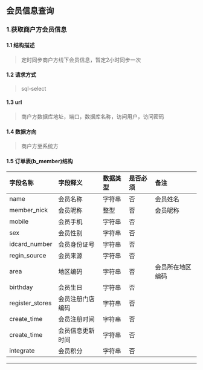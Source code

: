 ## 会员信息查询
### 1.获取商户方会员信息
#### 1.1 结构描述
> 定时同步商户方线下会员信息，暂定2小时同步一次
#### 1.2 请求方式
> sql-select
#### 1.3 url
> 商户方数据库地址，端口，数据库名称，访问用户，访问密码
#### 1.4 数据方向
> 商户方至系统方
#### 1.5 订单表(b_member)结构
| 字段名称 | 字段释义 | 数据类型 | 是否必须 | 备注 | 
| :---         |     :---      |     :--- | :---      | :---      | 
| name   | 会员名称     | 字符串    | 否    |会员姓名|
| member_nick   | 会员昵称     | 整型    | 否    |会员昵称|
| mobile   | 会员手机     | 字符串    | 否    | |
| sex   | 会员性别     | 字符串    | 否    | |
| idcard_number   | 会员身份证号     | 字符串    | 否    | |
| regin_source   | 会员来源     | 字符串    | 否    | |
| area   | 地区编码     | 字符串    | 否    |会员所在地区编码|
| birthday   | 会员生日     | 字符串    | 否    | |
| register_stores   | 会员注册门店编码     | 字符串    | 否    | |
| create_time   | 会员注册时间    | 字符串    | 否    | |
| create_time   | 会员信息更新时间     | 字符串    | 否    | |
| integrate   | 会员积分     | 字符串    | 否    | |
---------------------  
